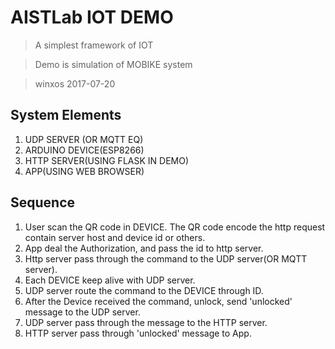 # AISTLab IOT DEMO
> A simplest framework of IOT

> Demo is simulation of MOBIKE system

> winxos 2017-07-20

## System Elements
1. UDP SERVER (OR MQTT EQ)
2. ARDUINO DEVICE(ESP8266)
3. HTTP SERVER(USING FLASK IN DEMO)
4. APP(USING WEB BROWSER)

## Sequence
1. User scan the QR code in DEVICE. The QR code encode the http request contain server host and device id or others.
2. App deal the Authorization, and pass the id to http server.
3. Http server pass through the command to the UDP server(OR MQTT server).
4. Each DEVICE keep alive with UDP server.
5. UDP server route the command to the DEVICE through ID.
6. After the Device received the command, unlock, send 'unlocked' message to the UDP server.
7. UDP server pass through the message to the HTTP server.
8. HTTP server pass through 'unlocked' message to App.
